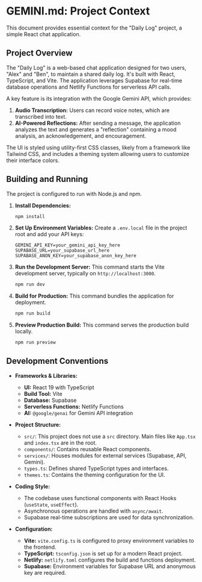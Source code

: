 # GEMINI.md: Project Context

This document provides essential context for the "Daily Log" project, a simple React chat application.

## Project Overview

The "Daily Log" is a web-based chat application designed for two users, "Alex" and "Ben", to maintain a shared daily log. It's built with React, TypeScript, and Vite. The application leverages Supabase for real-time database operations and Netlify Functions for serverless API calls.

A key feature is its integration with the Google Gemini API, which provides:
1.  **Audio Transcription:** Users can record voice notes, which are transcribed into text.
2.  **AI-Powered Reflections:** After sending a message, the application analyzes the text and generates a "reflection" containing a mood analysis, an acknowledgement, and encouragement.

The UI is styled using utility-first CSS classes, likely from a framework like Tailwind CSS, and includes a theming system allowing users to customize their interface colors.

## Building and Running

The project is configured to run with Node.js and npm.

1.  **Install Dependencies:**
    ```bash
    npm install
    ```

2.  **Set Up Environment Variables:**
    Create a `.env.local` file in the project root and add your API keys:
    ```
    GEMINI_API_KEY=your_gemini_api_key_here
    SUPABASE_URL=your_supabase_url_here
    SUPABASE_ANON_KEY=your_supabase_anon_key_here
    ```

3.  **Run the Development Server:**
    This command starts the Vite development server, typically on `http://localhost:3000`.
    ```bash
    npm run dev
    ```

4.  **Build for Production:**
    This command bundles the application for deployment.
    ```bash
    npm run build
    ```

5.  **Preview Production Build:**
    This command serves the production build locally.
    ```bash
    npm run preview
    ```

## Development Conventions

*   **Frameworks & Libraries:**
    *   **UI:** React 19 with TypeScript
    *   **Build Tool:** Vite
    *   **Database:** Supabase
    *   **Serverless Functions:** Netlify Functions
    *   **AI:** `@google/genai` for Gemini API integration

*   **Project Structure:**
    *   `src/`: This project does not use a `src` directory. Main files like `App.tsx` and `index.tsx` are in the root.
    *   `components/`: Contains reusable React components.
    *   `services/`: Houses modules for external services (Supabase, API, Gemini).
    *   `types.ts`: Defines shared TypeScript types and interfaces.
    *   `themes.ts`: Contains the theming configuration for the UI.

*   **Coding Style:**
    *   The codebase uses functional components with React Hooks (`useState`, `useEffect`).
    *   Asynchronous operations are handled with `async/await`.
    *   Supabase real-time subscriptions are used for data synchronization.

*   **Configuration:**
    *   **Vite:** `vite.config.ts` is configured to proxy environment variables to the frontend.
    *   **TypeScript:** `tsconfig.json` is set up for a modern React project.
    *   **Netlify:** `netlify.toml` configures the build and functions deployment.
    *   **Supabase:** Environment variables for Supabase URL and anonymous key are required.
